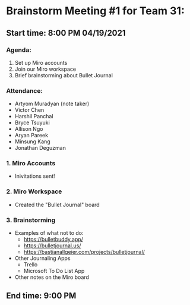 # Brainstorm Meeting #1 for Team 31:
## Start time: 8:00 PM 04/19/2021

### Agenda: 
1. Set up Miro accounts
2. Join our Miro workspace
3. Brief brainstorming about Bullet Journal 

### Attendance: 
- Artyom Muradyan (note taker)
- Victor Chen
- Harshil Panchal
- Bryce Tsuyuki
- Allison Ngo
- Aryan Pareek
- Minsung Kang 
- Jonathan Deguzman

### 1. Miro Accounts
- Inivitations sent!

### 2. Miro Workspace
- Created the "Bullet Journal" board

### 3. Brainstorming
- Examples of what not to do:
  - https://bulletbuddy.app/
  - https://bulletjournal.us/
  - https://bastianallgeier.com/projects/bulletjournal/
- Other Journaling Apps
  - Trello
  - Microsoft To Do List App
- Other notes on the Miro board

## End time: 9:00 PM